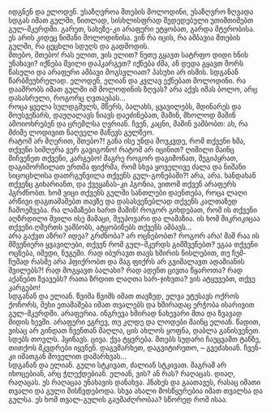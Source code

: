 იდგნენ და ელოდენ. 
უსაზღვროა მთების მოლოდინი, უსაზღვრო ზღვადა სდგას იმათ გულში, წითლად, სისხლისფრად შედედებული უთიმთიმებთ გულ-მკერდში. 
გარეთ, სახეზე-კი არაფერი ეტყობათ, გარდა მტერობისა. 
ეს არის კიდეც ნიშანი მოლოდინისა. 
ვინ რა იცის, რა ამბავია მთების გულში, რა ცეცხლი სდუღს და გადმოდის.  
მთებო, მთებო! 
რას ელით, ვის ელით? 
ნუთუ გყავთ სატრფო დიდი ხნის უნახავი? 
იქნება შვილი დაჰკარგეთ? 
იქნება ძმა, ან დედა გყავთ შორს წასული და არაფერი ამბავი მოგსვლიათ? 
პასუხი არ ისმის. 
სდგანან წარბშეუხრელად. 
ელოდენ, ელიან და კვლავ ექნებათ მოლოდინი. 
რა დააშრობს იმათ გულში იმ მოლოდინის ზღვას? 
არა აქვს იმას ბოლო, არც დასასრული, როგორც ღვთაებას…  
როცა ყველა სულდგმულს, მწერს, ბალახს, ყვავილებს, მდინარეს და მოუსვენარს, დაუღალავს ნიავს დაეძინებათ, მაშინ, მხოლოდ მაშინ ამოიოხრებენ და ცრემლსა ღვრიან. 
ჩვენ, კაცნი, მაშინ ვამბობთ: ახ, რა მძიმე ლოდივით ნაღველი მაწევს გულზეო.  
რატომ არ მღერით, მთებო?! 
განა ისე უნდა მოვკვდე, რომ თქვენი ხმა, თქვენი სიმღერა ვერ გავიგონო! 
რატომ არ იცინით? 
ღიმილი მაინც მიჩვენეთ თქვენი, კარგებო! 
მაგრე როგორ დაგიმონათ, შეგიპყრათ, დაგიმორჩილათ ერთმა ფიქრმა, რომ სხვა ყოველივე ძალა და ნიშანი სიცოცხლისა დათრგუნვილა თქვენს გულ-გონებაში?! 
არა, არა. ხანდახან თქვენც გიხარიანთ, და ქვეყანას-კი ჰგონია, ვითომ თქვენ არაფერს ჰგრძნობთ. 
ხომ ვიცი თქვენს გულში სანთლები დაენთება, როცა ლაღი არწივი დაგთამაშებთ თავზე და დასასვენებლად თქვენს კალთაზედ ჩამოეშვება. 
რა ლამაზები ხართ მაშინ! 
როგორ გიხდებათ, რომ ის თქვენი აღზრდილი შვილი ისე მამაცი, შეუპოვარი და ლამაზია. 
ის ხომ შიკრიკიცაა თქვენი.ღმერთს უამბობს, ატყობინებს თქვენს ამბავს…  
არა გაქვთ აზრი? იდეა? გრძნობა? 
არ ოცნებობთ? 
როგორ არა! 
მაშ რაა ის მშვენიერი ყვავილები, თქვენ რომ გულ-მკერდს გიმშვენებთ? 
ეგაა თქვენი ოცნება, იმედი, ნუგეში. 
რად იბურავთ თავს ხშირის ნისლებით, თუ ჩუმ-ჩუმად რასმე არა ჰფიქრობთ და მაგ ფიქრს არ გვიმალავთ ადამიანის შვილებს?! 
რად მოგყავთ ბალახი? 
რად ადენთ ცივთა წყაროთა? 
რად აქანებთ ზვავებს? 
რათა ზრდით ლაღთა ხარ-ჯიხვთა? 
ვის ატყუვებთ, თქვე კარგებო!  
სდგანან და ელიან. 
წვიმა წვიმს იმათ თავზედ, ელვა უტუსავს ოქროს ქოჩორს, მეხი ეთამაშება იმათ თვალებს და ხშირადაც ერჭობა ისარივით გულ-მკერდში. 
არაფერია. 
ინგრევა ხშირად ნახევარი მთა და ზვავად მიდის ხევში. 
არაფერი ეგრევ, თუ კლდე და ლოდები მაინც ელიან. 
წადით, ვისაც არ გინდათ ჩვენთან მაღლა, ცის ახლოს ყოფნა, დაბლა განისვენეთ.  
სდებს თოვლს. 
ჰყინავს. 
ცივა. 
ქვა ტყვრება. 
მთებს სუდარი ჩაუცვამთ ტანზე, თითქოს მკვდრები იყვნენ. 
დაგვმარხეთ, დაგვიტირეთო, – გვეძახიან. 
ჩვენ-კი იმათგან მოველით დამარხვას…  
სდგანან და ელიან. 
გული სტკივათ, ძალიან სტკივათ. 
მაგრამ არ იხოცებიან, არც ჭლექდებიან. 
ელიან, ვის? ან რას? 
რაღაცას. დიაღ, რაღაცას. 
ეს რაღაცაა უნახავის დანახვა. 
ჰნახეს და გაათავეს, რასაც იმათი თვალი და გული მისწვდებოდა. 
სხვა ახალი მოსწყურებია იმათ თვალსა და გულსა. 
ეს ხომ თვალ-გულის გაუმაძღრობაა? 
სწორედ რომ ისაა.